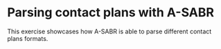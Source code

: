 # Parsing contact plans with A-SABR

This exercise showcases how A-SABR is able to parse different contact plans formats.
